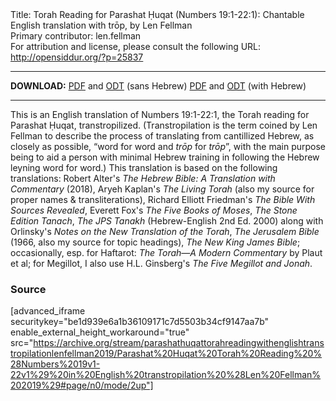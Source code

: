 <html>
<head></head>
<body>
Title: Torah Reading for Parashat Ḥuqat (Numbers 19:1-22:1): Chantable English translation with trōp, by Len Fellman<br />
Primary contributor: len.fellman<br />
For attribution and license, please consult the following URL: <a href="http://opensiddur.org/?p=25837">http://opensiddur.org/?p=25837</a>
<p />
<hr />

<strong>DOWNLOAD:</strong> 
<a href="https://archive.org/download/parashathuqattorahreadingwithenglishtranstropilationlenfellman2019/Parashat%20Huqat%20Torah%20Reading%20%28Numbers%2019v1-22v1%29%20in%20English%20transtropilation%20%28Len%20Fellman%202019%29%20-%20english%20only.pdf">PDF</a> and <a href="https://archive.org/download/parashathuqattorahreadingwithenglishtranstropilationlenfellman2019/Parashat%20Huqat%20Torah%20Reading%20%28Numbers%2019v1-22v1%29%20in%20English%20transtropilation%20%28Len%20Fellman%202019%29%20-%20english%20only.odt">ODT</a> (sans Hebrew) 
<a href="https://archive.org/download/parashathuqattorahreadingwithenglishtranstropilationlenfellman2019/Parashat%20Huqat%20Torah%20Reading%20%28Numbers%2019v1-22v1%29%20in%20English%20transtropilation%20%28Len%20Fellman%202019%29.pdf">PDF</a> and <a href="https://archive.org/download/parashathuqattorahreadingwithenglishtranstropilationlenfellman2019/Parashat%20Huqat%20Torah%20Reading%20%28Numbers%2019v1-22v1%29%20in%20English%20transtropilation%20%28Len%20Fellman%202019%29.odt">ODT</a> (with Hebrew)

<hr />

This is an English translation of Numbers 19:1-22:1, the Torah reading for Parashat Ḥuqat, transtropilized. (Transtropilation is the term coined by Len Fellman to describe the process of translating from cantillized Hebrew, as closely as possible, “word for word and <em>trōp</em> for <em>trōp</em>”, with the main purpose being to aid a person with minimal Hebrew training in following the Hebrew leyning word for word.) This translation is based on the following translations: Robert Alter's <em>The Hebrew Bible: A Translation with Commentary</em> (2018), Aryeh Kaplan's <em>The Living Torah</em> (also my source for proper names &amp; transliterations), Richard Elliott Friedman's <em>The Bible With Sources Revealed</em>, Everett Fox's <em>The Five Books of Moses</em>, <em>The Stone Edition Tanach</em>, <em>The JPS Tanakh</em> (Hebrew-English 2nd Ed. 2000) along with Orlinsky's <em>Notes on the New Translation of the Torah</em>, <em>The Jerusalem Bible</em> (1966, also my source for topic headings), <em>The New King James Bible</em>; occasionally, esp. for Haftarot: <em>The Torah—A Modern Commentary</em> by Plaut et al; for Megillot, I also use H.L. Ginsberg's <em>The Five Megillot and Jonah</em>.

<h3>Source</h3>

[advanced_iframe securitykey="be1d939e6a1b36109171c7d5503b34cf9147aa7b" enable_external_height_workaround="true" src="https://archive.org/stream/parashathuqattorahreadingwithenglishtranstropilationlenfellman2019/Parashat%20Huqat%20Torah%20Reading%20%28Numbers%2019v1-22v1%29%20in%20English%20transtropilation%20%28Len%20Fellman%202019%29#page/n0/mode/2up"]
</body>
</html>